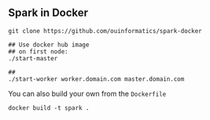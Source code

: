 ## Spark in Docker

```
git clone https://github.com/ouinformatics/spark-docker

## Use docker hub image
## on first node:
./start-master

## 
./start-worker worker.domain.com master.domain.com
```

You can also build your own from the `Dockerfile`
```
docker build -t spark .
```

